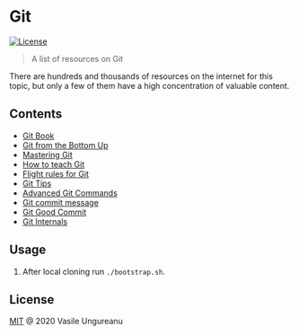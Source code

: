 # Git

<a href="https://github.com/VasileUngureanu/repository-template/blob/master/LICENSE"><img src="https://img.shields.io/badge/license-MIT-green.svg" alt="License"></a>

> A list of resources on Git

There are hundreds and thousands of resources on the internet for this topic, but only a few of them have a high concentration of valuable content.

## Contents

* [Git Book](https://git-scm.com/book/en/v2)
* [Git from the Bottom Up](https://jwiegley.github.io/git-from-the-bottom-up/)
* [Mastering Git](https://thoughtbot.com/upcase/mastering-git)
* [How to teach Git](https://rachelcarmena.github.io/2018/12/12/how-to-teach-git.html)
* [Flight rules for Git](https://github.com/k88hudson/git-flight-rules)
* [Git Tips](https://github.com/git-tips/tips)
* [Advanced Git Commands](https://thoughtworks-jumpstart.gitbook.io/book/developer-tools/git/advanced-git)
* [Git commit message](https://github.com/joelparkerhenderson/git_commit_message)
* [Git Good Commit](https://github.com/tommarshall/git-good-commit)
* [Git Internals](https://github.com/pluralsight/git-internals-pdf)

## Usage

1. After local cloning run `./bootstrap.sh`.

License
-------

[MIT](LICENSE) @ 2020 Vasile Ungureanu
